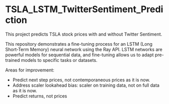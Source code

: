 # TSLA_LSTM_TwitterSentiment_Prediction

This project predicts TSLA stock prices with and without Twitter Sentiment.

This repository demonstrates a fine-tuning process for an LSTM (Long Short-Term Memory) neural network using the Ray API. LSTM networks are powerful models for sequential data, and fine-tuning allows us to adapt pre-trained models to specific tasks or datasets.

Areas for improvement:

* Predict next step prices, not contemporaneous prices as it is now.
* Address scaler lookahead bias: scaler on training data, not on full data as it is now.
* Predict returns, not prices